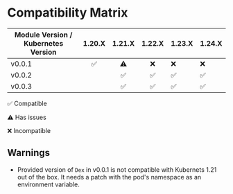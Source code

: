 
# Compatibility Matrix

| Module Version / Kubernetes Version |       1.20.X       |       1.21.X       |       1.22.X       | 1.23.X             | 1.24.X             |
| ----------------------------------- | :----------------: | :----------------: | :----------------: | ------------------ | ------------------ |
| v0.0.1                              | :white_check_mark: |     :warning:      |        :x:         | :x:                | :x:                |
| v0.0.2                              |                    | :white_check_mark: | :white_check_mark: | :white_check_mark: | :white_check_mark: |
| v0.0.3                              |                    | :white_check_mark: | :white_check_mark: | :white_check_mark: | :white_check_mark: |

:white_check_mark: Compatible

:warning: Has issues

:x: Incompatible

## Warnings

- Provided version of `Dex` in v0.0.1 is not compatible with Kubernets 1.21 out of the box. It needs a patch with the pod's namespace as an environment variable.
